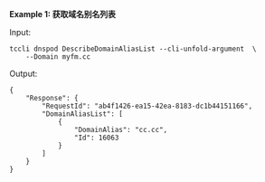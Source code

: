 **Example 1: 获取域名别名列表**

 

Input: 

```
tccli dnspod DescribeDomainAliasList --cli-unfold-argument  \
    --Domain myfm.cc
```

Output: 
```
{
    "Response": {
        "RequestId": "ab4f1426-ea15-42ea-8183-dc1b44151166",
        "DomainAliasList": [
            {
                "DomainAlias": "cc.cc",
                "Id": 16063
            }
        ]
    }
}
```

